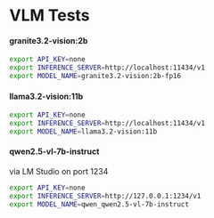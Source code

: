 # VLM Tests



#### granite3.2-vision:2b

```bash
export API_KEY=none
export INFERENCE_SERVER=http://localhost:11434/v1
export MODEL_NAME=granite3.2-vision:2b-fp16
```

#### llama3.2-vision:11b

```bash
export API_KEY=none
export INFERENCE_SERVER=http://localhost:11434/v1
export MODEL_NAME=llama3.2-vision:11b
```


#### qwen2.5-vl-7b-instruct

via LM Studio on port 1234

```bash
export API_KEY=none
export INFERENCE_SERVER=http://127.0.0.1:1234/v1
export MODEL_NAME=qwen_qwen2.5-vl-7b-instruct
```




